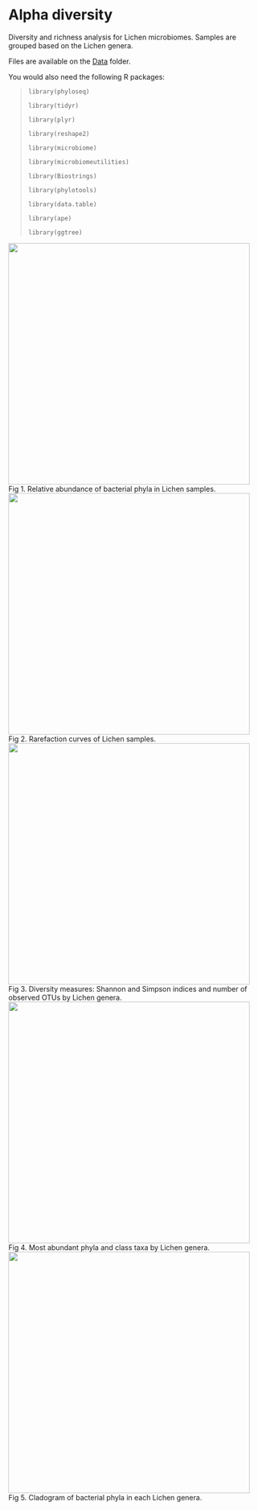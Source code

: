 # Alpha diversity 
Diversity and richness analysis for Lichen microbiomes. Samples are grouped based on the Lichen genera.

Files are available on the [Data](https://github.com/alehsierra/Lichen_Microbiome/tree/master/Data) folder.

You would also need the following R packages:

>`library(phyloseq)`
>
>`library(tidyr)`
>
>`library(plyr)`
>
>`library(reshape2)`
>
>`library(microbiome)`
>
>`library(microbiomeutilities)`
>
>`library(Biostrings)`
>
>`library(phylotools)`
>
>`library(data.table)`
>
>`library(ape)`
>
>`library(ggtree)`


<img src="https://github.com/alehsierra/Lichen_Microbiome/blob/master/Alpha-diversity/Figures/Fig1.jpg" width="480">
Fig 1. Relative abundance of bacterial phyla in Lichen samples.


<img src="https://github.com/alehsierra/Lichen_Microbiome/blob/master/Alpha-diversity/Figures/Fig2.jpg" width="480">
Fig 2. Rarefaction curves of Lichen samples.


<img src="https://github.com/alehsierra/Lichen_Microbiome/blob/master/Alpha-diversity/Figures/Fig3.jpg" width="480">
Fig 3. Diversity measures: Shannon and Simpson indices and number of observed OTUs by Lichen genera.


<img src="https://github.com/alehsierra/Lichen_Microbiome/blob/master/Alpha-diversity/Figures/Fig4.jpg" width="480">
Fig 4. Most abundant phyla and class taxa by Lichen genera.


<img src="https://github.com/alehsierra/Lichen_Microbiome/blob/master/Alpha-diversity/Figures/Fig5.jpg" width="480">
Fig 5. Cladogram of bacterial phyla in each Lichen genera.
